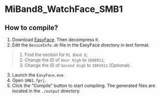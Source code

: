# MiBand8_WatchFace_SMB1

## How to compile?

1. Download [EasyFace](https://github.com/m0tral/EasyFace). Then decompress it.
2. Edit the `DeviceInfo.db` file in the EasyFace directory in text format.

> 1. Find the section for `Mi Band 8`;
> 2. Change the ID of `Hour High` to `1000911`;
> 3. Change the ID of `Second High` to `1001911` (Optional).

3. Launch the `EasyFace.exe`.
4. Open `SMB1.fprj`.
5. Click the "Compile" button to start compiling. The generated files are located in the `./output` directory.
